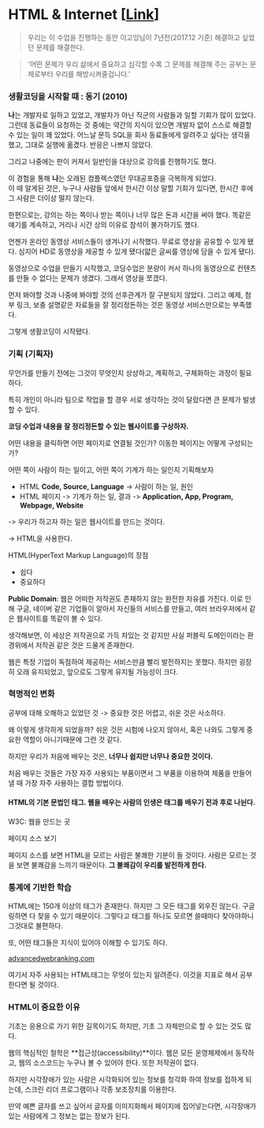 # HTML & Internet [[Link](https://www.youtube.com/watch?v=tZooW6PritE&list=PLuHgQVnccGMDZP7FJ_ZsUrdCGH68ppvPb&index=2&t=0s)]

> 우리는 이 수업을 진행하는 동안 이고잉님이 7년전(2017.12 기준) 해결하고 싶었던 문제를 해결한다.

> '어떤 문제가 우리 삶에서 중요하고 심각할 수록 그 문제를 해결해 주는 공부는 문제로부터 우리를 해방시켜줄겁니다.'

### 생활코딩을 시작할 때 : 동기 (2010)
**나**는 개발자로 일하고 있었고, 개발자가 아닌 직군의 사람들과 일할 기회가 많이 있었다.  그런데 동료들이 요청하는 것 중에는 약간의 지식이 있으면 개발자 없이 스스로 해결할 수 있는 일이 꽤 있었다.  어느날 문득 SQL을 회사 동료들에게 알려주고 싶다는 생각을 했고, 그대로 실행에 옮겼다. 반응은 나쁘지 않았다.

그리고 나중에는 판이 커져서 일반인을 대상으로 강의를 진행하기도 했다.

이 경험을 통해 **나**는 오래된 컴플렉스였던 무대공포증을 극복하게 되었다.  
이 때 알게된 것은, 누구나 사람들 앞에서 한시간 이상 말할 기회가 있다면, 한시간 후에 그 사람은 더이상 떨지 않는다.

한편으로는, 강의는 하는 쪽이나 받는 쪽이나 너무 많은 돈과 시간을 써야 했다. 똑같은 얘기를 계속하고, 거리나 시간 상의 이유로 참석이 불가하기도 했다.

언젠가 온라인 동영상 서비스들이 생겨나기 시작했다. 무료로 영상을 공유할 수 있게 됐다. 심지어 HD로 동영상을 제공할 수 있게 됐다(얇은 글씨를 영상에 담을 수 있게 됐다).

동영상으로 수업을 만들기 시작했고, 코딩수업은 분량이 커서 하나의 동영상으로 컨텐츠를 만들 수 없다는 문제가 생겼다. 그래서 영상을 쪼갰다.

먼저 봐야할 것과 나중에 봐야할 것의 선후관계가 잘 구분되지 않았다. 그리고 예제, 첨부 링크, 보충 설명같은 자료들을 잘 정리정돈하는 것은 동영상 서비스만으로는 부족했다.

그렇게 생활코딩이 시작됐다.

### 기획 (기획자)

무언가를 만들기 전에는 그것이 무엇인지 상상하고, 계획하고, 구체화하는 과정이 필요하다.

특히 개인이 아니라 팀으로 작업을 할 경우 서로 생각하는 것이 달랐다면 큰 문제가 발생할 수 있다.

**코딩 수업과 내용을 잘 정리정돈할 수 있는 웹사이트를 구상하자.**

어떤 내용을 클릭하면 어떤 페이지로 연결될 것인가? 이동한 페이지는 어떻게 구성되는가?

어떤 쪽이 사람이 하는 일이고, 어떤 쪽이 기계가 하는 일인지 기획해보자

- HTML **Code, Source, Language** -> 사람이 하는 일, 원인
- HTML 페이지 -> 기계가 하는 일, 결과 -> **Application, App, Program, Webpage, Website**

-> 우리가 하고자 하는 일은 웹사이트를 만드는 것이다.

-> HTML을 사용한다.

HTML(HyperText Markup Language)의 장점
- 쉽다
- 중요하다

**Public Domain**: 웹은 어떠한 저작권도 존재하지 않는 완전한 자유를 가진다. 이로 인해 구글, 네이버 같은 기업들이 알아서 자신들의 서비스를 만들고, 여러 브라우저에서 같은 웹사이트를 똑같이 볼 수 있다.

생각해보면, 이 세상은 저작권으로 가득 차있는 것 같지만 사실 퍼블릭 도메인이라는 환경위에서 저작권 같은 것은 드물게 존재한다.

웹은 특정 기업이 독점하여 제공하는 서비스만큼 빨리 발전하지는 못했다. 하지만 굉장히 오래 유지되었고, 앞으로도 그렇게 유지될 가능성이 크다.

### 혁명적인 변화
공부에 대해 오해하고 있었던 것 -> 중요한 것은 어렵고, 쉬운 것은 사소하다.

왜 이렇게 생각하게 되었을까? 쉬운 것은 시험에 나오지 않아서, 혹은 나와도 그렇게 중요한 역할이 아니기때문에 그런 것 같다.

하지만 우리가 처음에 배우는 것은, **너무나 쉽지만 너무나 중요한 것이다.**

처음 배우는 것들은 가장 자주 사용되는 부품이면서 그 부품을 이용하여 제품을 만들어낼 때 가장 자주 사용하는 결합 방법이다.

#### HTML의 기본 문법인 태그. 웹을 배우는 사람의 인생은 태그를 배우기 전과 후로 나뉜다.

W3C: 웹을 만드는 곳

페이지 소스 보기

페이지 소스를 보면 HTML을 모르는 사람은 불쾌한 기분이 들 것이다. 사람은 모르는 것을 보면 불쾌감을 느끼기 때문이다. **그 불쾌감이 우리를 발전하게 한다.**

### 통계에 기반한 학습
HTML에는 150개 이상의 태그가 존재한다. 하지만 그 모든 태그를 외우진 않는다. 구글링하면 다 찾을 수 있기 때문이다. 그렇다고 태그를 하나도 모르면 쓸때마다 찾아야하니 그것대로 불편하다.

또, 어떤 태그들은 지식이 있어야 이해할 수 있기도 하다.

[advancedwebranking.com](https://www.advancedwebranking.com/html/)

여기서 자주 사용되는 HTML태그는 무엇이 있는지 알려준다. 이것을 지표로 해서 공부한다면 될 것이다.

### HTML이 중요한 이유
기초는 응용으로 가기 위한 길목이기도 하지만, 기초 그 자체만으로 할 수 있는 것도 많다.

웹의 핵심적인 철학은 **접근성(accessibility)**이다. 웹은 모든 운영체제에서 동작하고, 웹의 소스코드는 누구나 볼 수 있어야 한다. 또한 저작권이 없다.

하지만 시각장애가 있는 사람은 시각화되어 있는 정보를 청각화 하여 정보를 접하게 되는데, 스크린 리더 프로그램이나 각종 보조장치를 이용한다. 

만약 예쁜 글자를 쓰고 싶어서 글자를 이미지화해서 페이지에 집어넣는다면, 시각장애가 있는 사람에게 그 정보는 없는 정보가 된다.
